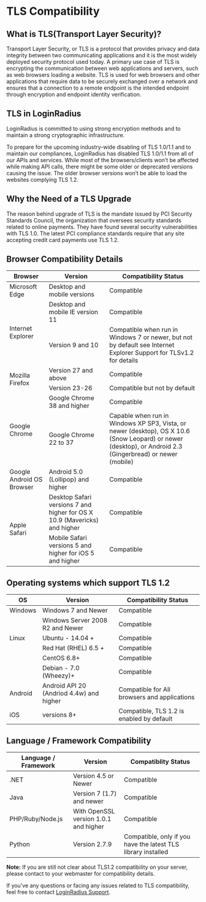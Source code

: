 # TLS Compatibility

## What is TLS(Transport Layer Security)?

Transport Layer Security, or TLS is a protocol that provides privacy and data integrity between two communicating applications and it is the most widely deployed security protocol used today. A primary use case of TLS is encrypting the communication between web applications and servers, such as web browsers loading a website. TLS is used for web browsers and other applications that require data to be securely exchanged over a network and ensures that a connection to a remote endpoint is the intended endpoint through encryption and endpoint identity verification.


## TLS in LoginRadius

LoginRadius is committed to using strong encryption methods and to maintain a strong cryptographic infrastructure. 

To prepare for the upcoming industry-wide disabling of TLS 1.0/1.1 and to maintain our compliances, LoginRadius has disabled TLS 1.0/1.1 from all of our APIs and services. While most of the browsers/clients won’t be affected while making API calls, there might be some older or deprecated versions causing the issue. The older browser versions won’t be able to load the websites complying TLS 1.2.

## Why the Need of a TLS Upgrade

The reason behind upgrade of TLS is the mandate issued by PCI Security Standards Council, the organization that oversees security standards related to online payments. They have found several security vulnerabilities with TLS 1.0. The latest PCI compliance standards require that any site accepting credit card payments use TLS 1.2.
 

## Browser Compatibility Details

<table>
<thead>
<tr>
<th id="0C0" class="column-headers-background">Browser</th>
<th id="0C1" class="column-headers-background">Version</th>
<th id="0C2" class="column-headers-background">Compatibility Status</th>
</tr>
</thead>
<tbody>
<tr>
<td class="s1" dir="ltr">Microsoft Edge</td>
<td class="s1" dir="ltr">Desktop and mobile versions</td>
<td class="s1" dir="ltr">Compatible</td>
</tr>
<tr>
<td class="s1" dir="ltr" rowspan="2">Internet Explorer</td>
<td class="s2" dir="ltr">Desktop and mobile IE version 11</td>
<td class="s1" dir="ltr">Compatible</td>
</tr>
<tr>
<td class="s1" dir="ltr">Version 9 and 10</td>
<td class="s1" dir="ltr">Compatible when run in Windows 7 or newer, but not by default see Internet Explorer Support for TLSv1.2 for details</td>
</tr>
<tr>
<td class="s1" dir="ltr" rowspan="2">Mozilla Firefox</td>
<td class="s1" dir="ltr">Version 27 and above</td>
<td class="s1" dir="ltr">Compatible</td>
</tr>
<tr>
<td class="s1" dir="ltr">Version 23-26</td>
<td class="s1" dir="ltr">Compatible but not by default</td>
</tr>
<tr>
<td class="s1" dir="ltr" rowspan="2">Google Chrome</td>
<td class="s1" dir="ltr">Google Chrome 38 and higher</td>
<td class="s1" dir="ltr">Compatible</td>
</tr>
<tr>
<td class="s1" dir="ltr">Google Chrome 22 to 37</td>
<td class="s3 softmerge" dir="ltr">
<div>Capable when run in Windows XP SP3, Vista, or newer (desktop), OS X 10.6 (Snow Leopard) or newer (desktop), or Android 2.3 (Gingerbread) or newer (mobile)</div>
</td>
</tr>
<tr>
<td class="s1" dir="ltr">Google Android OS Browser</td>
<td class="s2" dir="ltr">Android 5.0 (Lollipop) and higher</td>
<td class="s2" dir="ltr">Compatible</td>
</tr>
<tr>
<td class="s1" dir="ltr" rowspan="2">Apple Safari</td>
<td class="s1" dir="ltr">Desktop Safari versions 7 and higher for OS X 10.9 (Mavericks) and higher</td>
<td class="s2" dir="ltr">Compatible</td>
</tr>
<tr>
<td class="s2" dir="ltr">Mobile Safari versions 5 and higher for iOS 5 and higher</td>
<td class="s2" dir="ltr">Compatible</td>
</tr>
</tbody>
</table>



## Operating systems which support TLS 1.2 

<table>
<thead>
<tr>
<th id="0C0" class="column-headers-background">OS</th>
<th id="0C1" class="column-headers-background">Version</th>
<th id="0C2" class="column-headers-background">Compatibility Status</th>
</tr>
</thead>
<tbody>
<tr >
<td class="s2" dir="ltr">Windows</td>
<td class="s3" dir="ltr">Windows 7 and Newer</td>
<td class="s2" dir="ltr">Compatible</td>
</tr>
<tr >
<td class="s4"></td>
<td class="s3" dir="ltr">Windows Server 2008 R2 and Newer</td>
<td class="s2" dir="ltr">Compatible</td>
<tr >
<td class="s2" dir="ltr">Linux</td>
<td class="s5" dir="ltr">Ubuntu - 14.04 +</td>
<td class="s2" dir="ltr">Compatible</td>
</tr>
<tr >
<td class="s4"></td>
<td class="s5" dir="ltr">Red Hat (RHEL) 6.5 +</td>
<td class="s2" dir="ltr">Compatible</td>
</tr>
<tr >
<td class="s4"></td>
<td class="s5" dir="ltr">CentOS 6.8+</td>
<td class="s2" dir="ltr">Compatible</td>
</tr>
<tr >
<td class="s4"></td>
<td class="s5" dir="ltr">Debian - 7.0 (Wheezy)+</td>
<td class="s2" dir="ltr">Compatible</td>
</tr>
<tr >
<td class="s2" dir="ltr">Android</td>
<td class="s6" dir="ltr">Android API 20 (Andriod 4.4w) and higher</td>
<td class="s4" dir="ltr">Compatible for All browsers and applications</td>
</tr>
<tr >
<td class="s2" dir="ltr">iOS</td>
<td class="s3" dir="ltr">versions 8+ </td>
<td class="s4" dir="ltr">Compatible, TLS 1.2 is enabled by default</td>
</tr>
</tbody>
</table>

## Language / Framework Compatibility

<table>
<thead>
<tr>
<th id="0C0" style="width:260px" class="column-headers-background">Language / Framework</th>
<th id="0C1" style="width:564px" class="column-headers-background">Version</th>
<th id="0C2" style="width:1046px" class="column-headers-background">Compatiblity Status</th>
</tr>
</thead>
<tbody>
<tr >
<td class="s2" dir="ltr">.NET</td>
<td class="s3" dir="ltr">Version 4.5 or Newer</td>
<td class="s4" dir="ltr">Compatible</td>
</tr>
<tr >
<td class="s2" dir="ltr">Java</td>
<td class="s3" dir="ltr">Version 7 (1.7) and newer</td>
<td class="s4" dir="ltr">Compatible</td>
</tr>
<tr >
<td class="s2" dir="ltr">PHP/Ruby/Node.js</td>
<td class="s3" dir="ltr">With OpenSSL version 1.0.1 and higher</td>
<td class="s4" dir="ltr">Compatible </td>
</tr>
<tr >
<tr >
<td class="s2" dir="ltr">Python</td>
<td class="s3" dir="ltr">Version 2.7.9</td>
<td class="s4" dir="ltr">Compatible, only if you have the latest TLS library installed</td>
</tr>
</tbody>
</table>

**Note:** If you are still not clear about TLS1.2 compatibility on your server, please contact to your webmaster for compatibility details.

If you’ve any questions or facing any issues related to TLS compatibility, feel free to contact [LoginRadius Support](https://secure.loginradius.com/support/support-tickets).
